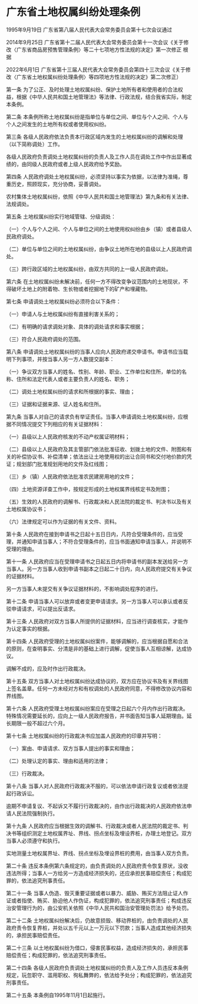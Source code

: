 # 广东省土地权属纠纷处理条例

1995年9月19日 广东省第八届人民代表大会常务委员会第十七次会议通过

2014年9月25日 广东省第十二届人民代表大会常务委员会第十一次会议《关于修改〈广东省商品房预售管理条例〉等二十七项地方性法规的决定》第一次修正  根据

2022年6月1日 广东省第十三届人民代表大会常务委员会第四十三次会议《关于修改〈广东省土地权属纠纷处理条例〉等四项地方性法规的决定》第二次修正）

<!-- INFO END -->

第一条 为了公正、及时处理土地权属纠纷、保护土地所有者和使用者的合法权益，根据《中华人民共和国土地管理法》等法律、行政法规，结合我省实际，制定本条例。

第二条 本条例所称土地权属纠纷是指单位与单位之间、单位与个人之间、个人与个人之间发生的土地所有权或者使用权纠纷。

第三条 各级人民政府依法负责本行政区域内发生的土地权属纠纷的调解和处理（以下简称调处）工作。

各级人民政府负责调处土地权属纠纷的负责人及工作人员在调处工作中作出显著成绩的，由同级人民政府或者上级人民政府给予奖励。

第四条 人民政府调处土地权属纠纷，必须坚持以事实为依据，以法律为准绳，尊重历史，照顾现实，充分协商，妥善调处。

农村集体土地权属纠纷，依照《中华人民共和国土地管理法》第九条和有关法律、法规调处。

第五条 土地权属纠纷实行地域管辖、分级调处：

（一）个人与个人之间、个人与单位之间的土地使用权纠纷由乡（镇）或者县级人民政府调处。

（二）单位与单位之间的土地权属纠纷，由争议土地所在地的县级以上人民政府调处。

（三）跨行政区域的土地权属纠纷，由双方共同的上一级人民政府调处。

第六条 在土地权属纠纷未解决前，任何一方不得改变争议范围内的土地现状，不得破坏土地上的附着物、生长物或者挖掘地下的矿产和埋藏物。

第七条 申请调处土地权属纠纷必须符合以下条件：

（一）申请人与土地权属纠纷有直接利害关系的；

（二）有明确的请求调处对象、具体的调处请求和事实根据；

（三）符合人民政府调处的范围。

第八条 申请调处土地权属纠纷的当事人应向人民政府递交申请书。申请书应当载明下列事项，并按当事人另一方人数提交副本：

（一）争议双方当事人的姓名、性别、年龄、职业、工作单位和住所，单位的名称、住所和法定代表人或者主要负责人的姓名、职务；

（二）调处土地权属纠纷的请求和所根据的事实、理由；

（三）证据和证据来源、证人姓名和住所。

第九条 当事人对自己的请求负有举证责任。当事人申请调处土地权属纠纷，应根据不同情况提交下列相应的有关证据材料：

（一）县级以上人民政府核发的不动产权属证明材料；

（二）县级以上人民政府及其主管部门依法批准征收、划拨土地的文件、附图和有关的补偿协议书、补偿清单；依法出让土地使用权的出让合同书和交付地价款的凭证；规划部门批准规划用地的文件及红线图；

（三）乡（镇）人民政府依法批准农民建房用地的文件；

（四）土地资源详查工作中，按规定形成的土地权属界线核定书及附图；

（五）生效的人民政府的调解书、行政裁决和人民法院的裁定书、判决书以及有关土地权属协议书；

（六）法律规定可以作为证据的有关文件、资料。

第十条 人民政府在接到申请书之日起十五日日内，凡符合受理条件的，应当受理，并通知申请当事人；不符合受理条件的，应当书面通知申请当事人，并说明不受理的理由。

第十一条 人民政府应当在受理申请书之日起五日内将申请书的副本发送给另一方当事人。另一方当事人收到申请书副本之日起二十日内，向人民政府提交有关争议的证据材料。

另一方当事人未提交有关争议证据材料的，不影响调处程序的进行。

第十二条 申请当事人可以放弃或者变更申请请求。另一方当事人可以承认或者反驳申请请求，可以提出反请求。

第十三条 人民政府对双方当事人所提供的证据材料，应当进行调查核实，才能作为认定事实的根据。

第十四条 人民政府受理的土地权属纠纷案件，能够调解的，应当根据自愿和合法的原则，在查明事实、分清是非的基础上进行调解，促使当事人互相谅解，达成协议。

调解不成的，应及时作出行政裁决。

第十五条 双方当事人对土地权属纠纷达成协议的，双方应在协议书及有关界线图上签名盖章。任何一方未经对方和有权调处的人民政府同意，不得修改协议内容和界线图。

第十六条 人民政府受理土地权属纠纷案应在受理之日起六个月内作出行政裁决。特殊情况需要延长的，应向上一级人民政府报告，并书面告知当事人延期理由。延长期限一般不超过六个月。

第十七条 土地权属纠纷的行政裁决书应加盖人民政府的印章并写明：

（一）案由、申请请求、双方当事人提出的事实和理由；

（二）处理认定的事实、理由和适用的法律；

（三）行政裁决。

第十八条 当事人对人民政府行政裁决不服的，可以依法申请行政复议或者依法提起行政诉讼。

逾期不申请复议、不起诉又不履行行政裁决的，由作出行政裁决的人民政府依法申请人民法院强制执行。

第十九条 人民政府应当根据生效的调解书、行政裁决或者人民法院的裁定书、判决书等组织测定土地权属界址、界线、拐点坐标及埋设界桩，办理土地登记。双方当事人必须遵守和执行。

实地测量土地权属界址、界线、拐点坐标及埋设界桩的费用，由当事人双方负责。

第二十条 违反本条例第六条规定的，由负责调处的人民政府责令恢复原状，没收违法所得；当事人一方给另一方造成经济损失的，还应承担民事赔偿责任；构成犯罪的，依法追究刑事责任。

第二十一条 当事人伪造、毁灭重要证据或者以暴力、威胁、贿买方法阻止证人作证或者指使、贿买、胁迫他人作伪证，构成犯罪的，依法追究刑事责任；构成违反治安管理行为的，由公安机关依照《中华人民共和国治安管理处罚法》给予处罚。

第二十二条 土地权属纠纷解决后，仍故意损毁、移动界桩的，由负责调处的人民政府责令恢复界桩，并处以五千元以上一万元以下罚款；当事人造成其他经济损失的，承担民事赔偿责任。

第二十三条 以土地权属纠纷为借口，侵害民事权益，造成经济损失的，承担民事赔偿责任；构成犯罪的，依法追究刑事责任。

第二十四条 各级人民政府负责调处土地权属纠纷的负责人及工作人员违反本条例规定，玩忽职守、滥用职权、徇私舞弊的，依法给予处分；构成犯罪的，依法追究刑事责任。

第二十五条 本条例自1995年11月1日起施行。

